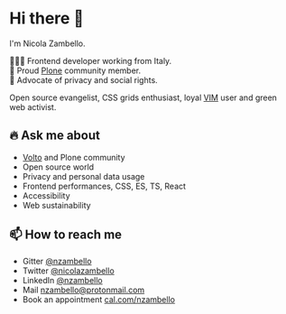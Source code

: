 # Hi there 👋

I'm Nicola Zambello.

👨🏻‍💻 Frontend developer working from Italy.  
💙 Proud [Plone](https://github.com/plone) community member.  
🤝 Advocate of privacy and social rights.
  
Open source evangelist, CSS grids enthusiast, loyal [VIM](https://github.com/nzambello/dotfiles/blob/master/vim/.vimrc) user and green web activist.   

## 🔥 Ask me about

- [Volto](https://github.com/plone/volto) and Plone community
- Open source world
- Privacy and personal data usage
- Frontend performances, CSS, ES, TS, React
- Accessibility
- Web sustainability

## 📫 How to reach me

- Gitter [@nzambello](https://gitter.im/nzambello)
- Twitter [@nicolazambello](https://twitter.com/nicolazambello/)
- LinkedIn [@nzambello](https://www.linkedin.com/in/nzambello/)
- Mail [nzambello@protonmail.com](mailto:nzambello@protonmail.com)
- Book an appointment [cal.com/nzambello](https://cal.com/nzambello)
<!-- - Instagram [@nicolazambello](https://www.instagram.com/nicolazambello/) -->
